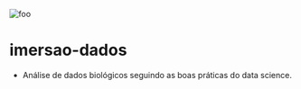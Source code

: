 ![foo](https://hipsters.tech/wp-content/uploads/2017/08/alurja-v2.png)
# imersao-dados

- Análise de dados biológicos seguindo as boas práticas do data science. 
